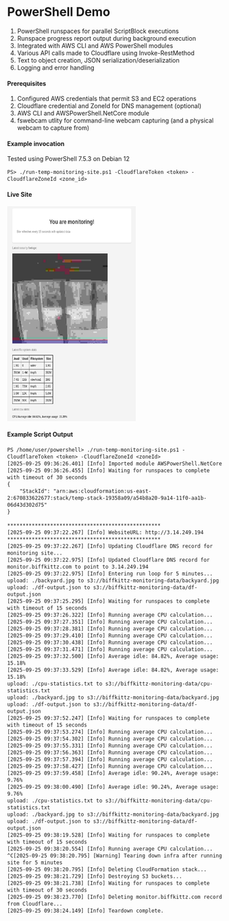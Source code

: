 # PowerShell Demo
1. PowerShell runspaces for parallel ScriptBlock executions
2. Runspace progress report output during background execution
3. Integrated with AWS CLI and AWS PowerShell modules
4. Various API calls made to Cloudflare using Invoke-RestMethod
5. Text to object creation, JSON serialization/deserialization
6. Logging and error handling

#### Prerequisites
1. Configured AWS credentials that permit S3 and EC2 operations
2. Cloudflare credential and ZoneId for DNS management (optional)
3. AWS CLI and AWSPowerShell.NetCore module
4. fswebcam utlity for command-line webcam capturing (and a physical webcam to capture from)

#### Example invocation
Tested using PowerShell 7.5.3 on Debian 12
```
PS> ./run-temp-monitoring-site.ps1 -CloudflareToken <token> -CloudflareZoneId <zone_id>
```

#### Live Site
<img src="https://github.com/biffkittz/powershell-demo/blob/main/monitor.png" width="300" height="500">

#### Example Script Output

```
PS /home/user/powershell> ./run-temp-monitoring-site.ps1 -CloudflareToken <token> -CloudflareZoneId <zoneId>
[2025-09-25 09:36:26.401] [Info] Imported module AWSPowerShell.NetCore
[2025-09-25 09:36:26.455] [Info] Waiting for runspaces to complete with timeout of 30 seconds
{
    "StackId": "arn:aws:cloudformation:us-east-2:670833622677:stack/temp-stack-19358a09/a54b8a20-9a14-11f0-aa1b-06d43d302d75"
}

**************************************************
[2025-09-25 09:37:22.267] [Info] WebsiteURL: http://3.14.249.194
**************************************************
[2025-09-25 09:37:22.267] [Info] Updating Cloudflare DNS record for monitoring site...
[2025-09-25 09:37:22.975] [Info] Updated Cloudflare DNS record for monitor.biffkittz.com to point to 3.14.249.194
[2025-09-25 09:37:22.975] [Info] Entering run loop for 5 minutes...
upload: ./backyard.jpg to s3://biffkittz-monitoring-data/backyard.jpg
upload: ./df-output.json to s3://biffkittz-monitoring-data/df-output.json
[2025-09-25 09:37:25.295] [Info] Waiting for runspaces to complete with timeout of 15 seconds
[2025-09-25 09:37:26.322] [Info] Running average CPU calculation...
[2025-09-25 09:37:27.351] [Info] Running average CPU calculation...
[2025-09-25 09:37:28.381] [Info] Running average CPU calculation...
[2025-09-25 09:37:29.410] [Info] Running average CPU calculation...
[2025-09-25 09:37:30.438] [Info] Running average CPU calculation...
[2025-09-25 09:37:31.471] [Info] Running average CPU calculation...
[2025-09-25 09:37:32.500] [Info] Average idle: 84.82%, Average usage: 15.18%
[2025-09-25 09:37:33.529] [Info] Average idle: 84.82%, Average usage: 15.18%
upload: ./cpu-statistics.txt to s3://biffkittz-monitoring-data/cpu-statistics.txt
upload: ./backyard.jpg to s3://biffkittz-monitoring-data/backyard.jpg
upload: ./df-output.json to s3://biffkittz-monitoring-data/df-output.json
[2025-09-25 09:37:52.247] [Info] Waiting for runspaces to complete with timeout of 15 seconds
[2025-09-25 09:37:53.274] [Info] Running average CPU calculation...
[2025-09-25 09:37:54.302] [Info] Running average CPU calculation...
[2025-09-25 09:37:55.331] [Info] Running average CPU calculation...
[2025-09-25 09:37:56.363] [Info] Running average CPU calculation...
[2025-09-25 09:37:57.394] [Info] Running average CPU calculation...
[2025-09-25 09:37:58.427] [Info] Running average CPU calculation...
[2025-09-25 09:37:59.458] [Info] Average idle: 90.24%, Average usage: 9.76%
[2025-09-25 09:38:00.490] [Info] Average idle: 90.24%, Average usage: 9.76%
upload: ./cpu-statistics.txt to s3://biffkittz-monitoring-data/cpu-statistics.txt
upload: ./backyard.jpg to s3://biffkittz-monitoring-data/backyard.jpg
upload: ./df-output.json to s3://biffkittz-monitoring-data/df-output.json
[2025-09-25 09:38:19.528] [Info] Waiting for runspaces to complete with timeout of 15 seconds
[2025-09-25 09:38:20.554] [Info] Running average CPU calculation...
^C[2025-09-25 09:38:20.795] [Warning] Tearing down infra after running site for 5 minutes
[2025-09-25 09:38:20.795] [Info] Deleting CloudFormation stack...
[2025-09-25 09:38:21.729] [Info] Destroying S3 buckets...
[2025-09-25 09:38:21.738] [Info] Waiting for runspaces to complete with timeout of 30 seconds
[2025-09-25 09:38:23.770] [Info] Deleting monitor.biffkittz.com record from Cloudflare...
[2025-09-25 09:38:24.149] [Info] Teardown complete.

```
